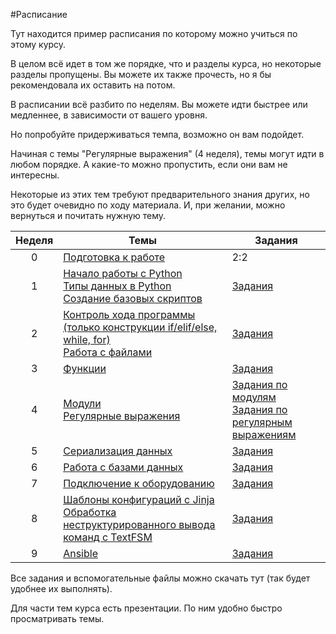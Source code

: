 #Расписание

Тут находится пример расписания по которому можно учиться по этому курсу.

В целом всё идет в том же порядке, что и разделы курса, но некоторые разделы пропущены. Вы можете их также прочесть, но я бы рекомендовала их оставить на потом.

В расписании всё разбито по неделям. Вы можете идти быстрее или медленнее, в зависимости от вашего уровня.

Но попробуйте придерживаться темпа, возможно он вам подойдет.

Начиная с темы "Регулярные выражения" (4 неделя), темы могут идти в любом порядке. А какие-то можно пропустить, если они вам не интересны.

Некоторые из этих тем требуют предварительного знания других, но это будет очевидно по ходу материала. И, при желании, можно вернуться и почитать нужную тему.

| Неделя | Темы | Задания |
| :--: | -- | -- |
| 0 | [Подготовка к работе](https://natenka.gitbooks.io/pyneng/content/chapter01/)| 2:2 |
| 1 | [Начало работы с Python](https://natenka.gitbooks.io/pyneng/content/chapter02/)<br>[Типы данных в Python](https://natenka.gitbooks.io/pyneng/content/chapter03/)<br>[Создание базовых скриптов](https://natenka.gitbooks.io/pyneng/content/chapter04/)| [Задания](https://natenka.gitbooks.io/pyneng/content/exercises/ch_03/03_exercises.html) |
| 2 | [Контроль хода программы (только конструкции if/elif/else, while, for)](https://natenka.gitbooks.io/pyneng/content/chapter05/)<br>[Работа с файлами](https://natenka.gitbooks.io/pyneng/content/chapter06/)| [Задания](https://natenka.gitbooks.io/pyneng/content/exercises/ch_05/05_exercises.html) |
| 3 | [Функции](https://natenka.gitbooks.io/pyneng/content/chapter07/) | [Задания](https://natenka.gitbooks.io/pyneng/content/exercises/ch_07/07_exercises.html) |
| 4 | [Модули](https://natenka.gitbooks.io/pyneng/content/chapter08/)<br>[Регулярные выражения](https://natenka.gitbooks.io/pyneng/content/chapter09/) | [Задания по модулям](https://natenka.gitbooks.io/pyneng/content/exercises/ch_08/08_exercises.html)<br>[Задания по регулярным выражениям]()|
| 5 | [Сериализация данных]() | [Задания]() |
| 6 | [Работа с базами данных](https://natenka.gitbooks.io/pyneng/content/chapter11/) | [Задания]() |
| 7 | [Подключение к оборудованию]()| [Задания]() |
| 8 | [Шаблоны конфигураций с Jinja](https://natenka.gitbooks.io/pyneng/content/chapter13/)<br>[Обработка неструктурированного вывода команд с TextFSM]()| [Задания]() |
| 9 | [Ansible]() | [Задания]() |


Все задания и вспомогательные файлы можно скачать тут (так будет удобнее их выполнять).

Для части тем курса есть презентации. По ним удобно быстро просматривать темы.

